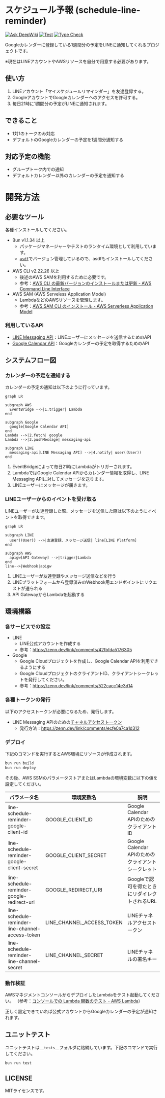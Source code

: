 # スケジュール予報 (schedule-line-reminder)

[![Ask DeepWiki](https://deepwiki.com/badge.svg)](https://deepwiki.com/yuma-ito-bd/schedule-line-reminder) [![Test](https://github.com/yuma-ito-bd/schedule-line-reminder/actions/workflows/ci.yaml/badge.svg?branch=main)](https://github.com/yuma-ito-bd/schedule-line-reminder/actions/workflows/ci.yaml) [![Type Check](https://github.com/yuma-ito-bd/schedule-line-reminder/actions/workflows/type-check.yaml/badge.svg?branch=main)](https://github.com/yuma-ito-bd/schedule-line-reminder/actions/workflows/type-check.yaml)

Googleカレンダーに登録している1週間分の予定をLINEに通知してくれるプロジェクトです。

※現在はLINEアカウントやAWSリソースを自分で用意する必要があります。

## 使い方

1. LINEアカウント「マイスケジュールリマインダー」を友達登録する。
2. GoogleアカウントでGoogleカレンダーへのアクセスを許可する。
3. 毎日21時に1週間分の予定がLINEに通知されます。

## できること

- 1対1のトークのみ対応
- デフォルトのGoogleカレンダーの予定を1週間分通知する

## 対応予定の機能

- グループトーク内での通知
- デフォルトカレンダー以外のカレンダーの予定を通知する

# 開発方法

## 必要なツール

各種インストールしてください。

- Bun v1.1.34 以上
  - パッケージマネージャーやテストのランタイム環境として利用しています。
  - [`asdf`](https://asdf-vm.com/)でバージョン管理しているので、asdfもインストールしてください。
- AWS CLI v2.22.26 以上
  - 後述のAWS SAMを利用するために必要です。
  - 参考：[AWS CLI の最新バージョンのインストールまたは更新 - AWS Command Line Interface](https://docs.aws.amazon.com/ja_jp/cli/latest/userguide/getting-started-install.html)
- AWS SAM (AWS Serveless Application Model)
  - LambdaなどのAWSリソースを管理します。
  - 参考：[AWS SAM CLI のインストール - AWS Serverless Application Model](https://docs.aws.amazon.com/ja_jp/serverless-application-model/latest/developerguide/install-sam-cli.html)

### 利用しているAPI

- [LINE Messaging API](https://developers.line.biz/ja/docs/messaging-api/overview/)：LINEユーザーにメッセージを送信するためのAPI
- [Google Calendar API](https://developers.google.com/calendar/api/guides/overview?hl=ja)：Googleカレンダーの予定を取得するためのAPI

## システムフロー図

### カレンダーの予定を通知する
カレンダーの予定の通知は以下のように行っています。

```mermaid
graph LR

subgraph AWS
  EventBridge -->|1.trigger| Lambda
end

subgraph Google
  google[Google Calendar API]
end
Lambda -->|2.fetch| google
Lambda -->|3.pushMessage| messaging-api

subgraph LINE
  messaging-api[LINE Messaging API] -->|4.notify| user((User))
end
```

1. EventBridgeによって毎日21時にLambdaがトリガーされます。
2. LambdaではGoogle Calendar APIからカレンダー情報を取得し、LINE Messaging APIに対してメッセージを送ります。
3. LINEユーザーにメッセージが届きます。

### LINEユーザーからのイベントを受け取る

LINEユーザーが友達登録した際、メッセージを送信した際は以下のようにイベントを取得できます。

```mermaid
graph LR

subgraph LINE
  user((User)) -->|友達登録、メッセージ送信| line[LINE Platform]
end

subgraph AWS
  apigw[API Gateway] -->|trigger|Lambda
end
line-->|Webhook|apigw
```

1. LINEユーザーが友達登録やメッセージ送信などを行う
2. LINEプラットフォームから登録済みのWebhook用エンドポイントにリクエストが送られる
3. API GatewayからLambdaを起動する

## 環境構築

### 各サービスでの設定

- LINE
  - LINE公式アカウントを作成する
  - 参考：https://zenn.dev/link/comments/42fbfda5176305
- Google
  - Google Cloudプロジェクトを作成し、Google Calendar APIを利用できるようにする
  - Google CloudプロジェクトのクライアントID、クライアントシークレットを発行してください。
  - 参考：https://zenn.dev/link/comments/522cacc14e3d14

### 各種トークンの発行
以下のアクセストークンが必要になるため、発行します。

- LINE Messaging APIのための[チャネルアクセストークン](https://developers.line.biz/ja/docs/messaging-api/generate-json-web-token/)
  - 発行方法：https://zenn.dev/link/comments/ecfe0a7ca1d312

### デプロイ

下記のコマンドを実行するとAWS環境にリソースが作成されます。

```bash
bun run build
bun run deploy
```

その後、AWS SSMのパラメータストアまたはLambdaの環境変数に以下の値を設定してください。

パラメータ名 | 環境変数名 | 説明
---|---|---
line-schedule-reminder-google-client-id | GOOGLE_CLIENT_ID | Google Calendar APIのためのクライアントID
line-schedule-reminder-google-client-secret | GOOGLE_CLIENT_SECRET | Google Calendar APIのためのクライアントシークレット 
line-schedule-reminder-google-redirect-uri | GOOGLE_REDIRECT_URI | Googleで認可を得たときにリダイレクトされるURL
line-schedule-reminder-line-channel-access-token | LINE_CHANNEL_ACCESS_TOKEN | LINEチャネルアクセストークン
line-schedule-reminder-line-channel-secret | LINE_CHANNEL_SECRET | LINEチャネルの署名キー

### 動作検証

AWSマネジメントコンソールからデプロイしたLambdaをテスト起動してください。
（参考：[コンソールでの Lambda 関数のテスト - AWS Lambda](https://docs.aws.amazon.com/ja_jp/lambda/latest/dg/testing-functions.html)）

正しく設定できていれば公式アカウントからGoogleカレンダーの予定が通知されます。

## ユニットテスト

ユニットテストは`__tests__`フォルダに格納しています。下記のコマンドで実行してください。

```bash
bun run test
```

## LICENSE

MITライセンスです。
